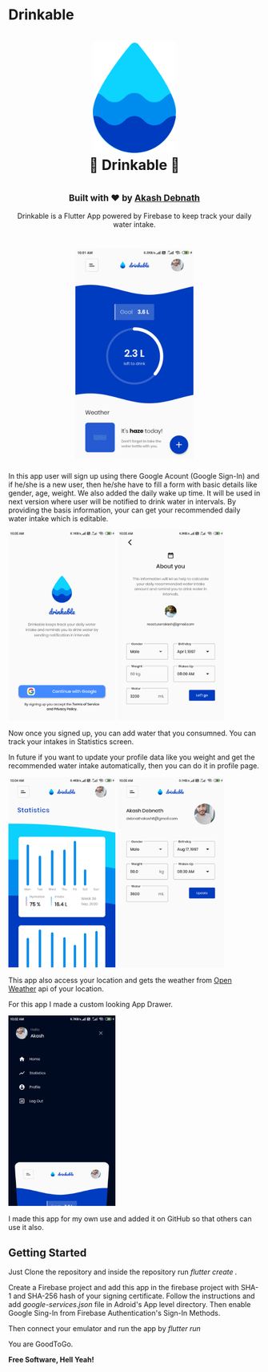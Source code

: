 # Drinkable

<h1 align="center">
  <img src="assets/images/big_logo.png" height="220" />
  <br>🌊 Drinkable 🌊<br> 
</h1>
<h2 align="center">
  <sub>Built with ❤︎ by
  <a href="https://github.com/noobcoder17">Akash Debnath</a>
</h2>
<p align="center">Drinkable is a Flutter App powered by Firebase to keep track your daily water intake.</p>



<h1 align="center">
  <img src="screenshot/flutter_01.png" height="420" />
</h1>

In this app user will sign up using there Google Acount (Google Sign-In) and if he/she is a new user, then he/she have to fill a form with basic details like gender, age, weight. We also added the daily wake up time. It will be used in next version where user will be notified to drink water in intervals. By providing the basis information, your can get your recommended daily water intake which is editable.

<p align='left'>
   <img src="screenshot/flutter_06.png" height="380" />
   <img src="screenshot/flutter_08.png" height="380" />
</p>

Now once you signed up, you can add water that you consumned. You can track your intakes in Statistics screen.

In future if you want to update your profile data like you weight and get the recommended water intake automatically, then you can do it in profile page.

<p align='left'>
   <img src="screenshot/flutter_03.png" height="380" />
   <img src="screenshot/flutter_04.png" height="380" />
</p>

This app also access your location and gets the weather from <a href="https://openweathermap.org/">Open Weather</a> api of your location.

For this app I made a custom looking App Drawer.
<p align='left'>
   <img src="screenshot/flutter_02.png" height="380" />
</p>

I made this app for my own use and added it on GitHub so that others can use it also.

## Getting Started
Just Clone the repository and inside the repository run <i>flutter create .</i>

Create a Firebase project and add this app in the firebase project with SHA-1 and SHA-256 hash of your signing certificate. Follow the instructions and add <i>google-services.json</i> file in Adroid's App level directory. Then enable Google Sing-In from Firebase Authentication's Sign-In Methods.

Then connect your emulator and run the app by <i>flutter run</i>

You are GoodToGo.

**Free Software, Hell Yeah!**
